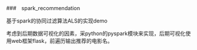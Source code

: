 ###　spark_recommendation

基于spark的协同过滤算法ALS的实现demo

考虑到后期数据可视化的因素，采python的pyspark模块来实现，后期可视化使用web框架flask，前遍历输出推荐的电影名。
